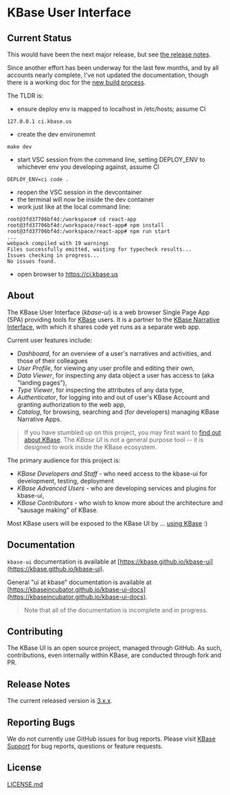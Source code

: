 # KBase User Interface

## Current Status

This would have been the next major release, but see [the release notes](release-notes/RELEASE_NOTES_3.x.x.md).

Since another effort has been underway for the last few months, and by all accounts nearly complete, I've not updated the documentation, though there is a working doc for the [new build process](docs/new-build.md).

The TLDR is:
- ensure deploy env is mapped to localhost in /etc/hosts; assume CI
```
127.0.0.1 ci.kbase.us
```
- create the dev environemnt
```shell
make dev
```
- start VSC session from the command line, setting DEPLOY_ENV to whichever env you developing against, assume CI
```shell
DEPLOY_ENV=ci code .
```
- reopen the VSC session in the devcontainer
- the terminal will now be inside the dev container
- work just like at the local command line:
```shell
root@3fd37706bf4d:/workspace# cd react-app
root@3fd37706bf4d:/workspace/react-app# npm install
root@3fd37706bf4d:/workspace/react-app# npm run start
...
webpack compiled with 19 warnings
Files successfully emitted, waiting for typecheck results...
Issues checking in progress...
No issues found.
```
- open browser to https://ci.kbase.us

## About

The KBase User Interface (_kbase-ui_) is a web browser Single Page App (SPA) providing tools for [KBase](http://www.base.us) users. It is a partner to the [KBase Narrative Interface](https://github.com/kbase/narrative), with which it shares code yet runs as a separate web app.

Current user features include:

- _Dashboard_, for an overview of a user's narratives and activities, and those of their colleagues
- _User Profile_, for viewing any user profile and editing their own,
- _Data Viewer_, for inspecting any data object a user has access to (aka "landing pages"),
- _Type Viewer_, for inspecting the attributes of any data type,
- _Authenticator_, for logging into and out of user's KBase Account and granting authorization to the web app,
- _Catalog_, for browsing, searching and (for developers) managing KBase Narrative Apps.

> If you have stumbled up on this project, you may first want to [find out about KBase](http://www.kbase.us).
> The _KBase UI_ is not a general purpose tool -- it is designed to work inside the KBase ecosystem.

The primary audience for this project is:

- _KBase Developers and Staff_ - who need access to the kbase-ui for development, testing, deployment
- _KBase Advanced Users_ - who are developing services and plugins for kbase-ui,
- _KBase Contributors_ - who wish to know more about the architecture and "sausage making" of KBase.

Most KBase users will be exposed to the KBase UI by ... [using KBase](https://narrative.kbase.us) :)

## Documentation

`kbase-ui` documentation is available at [https://kbase.github.io/kbase-ui](https://kbase.github.io/kbase-ui).

General "ui at kbase" documentation is available at [https://kbaseincubator.github.io/kbase-ui-docs](https://kbaseincubator.github.io/kbase-ui-docs).

> Note that all of the documentation is incomplete and in progress.

## Contributing

The KBase UI is an open source project, managed through GitHub. As such, contributions, even internally within KBase, are conducted through fork and PR.

## Release Notes

The current released version is [3.x.x](release-notes/RELEASE_NOTES_3.x.x.md).

## Reporting Bugs

We do not currently use GitHub issues for bug reports. Please visit [KBase Support](http://www.kbase.us/support) for bug reports, questions or feature requests.

## License

[LICENSE.md](LICENSE.md)

